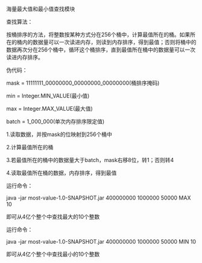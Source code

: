 海量最大值和最小值查找模块

查找算法：

按桶排序的方法，将整数按某种方式分在256个桶中，计算最值所在的桶。如果所在的桶内的数据量可以一次读进内存，则读到内存排序，得到最值；否则将桶中的数据再次分在256个桶中，循环这个桶排序，直到最值所在桶中的数据量可以一次读进内存排序。

伪代码：

mask = 11111111_00000000_00000000_00000000(桶排序掩码)

min = Integer.MIN_VALUE(最小值)

max = Integer.MAX_VALUE(最大值)

batch = 1_000_000(单次内存排序限定值)

1.读取数据，并按mask的位映射到256个桶中

2.计算最值所在的桶

3.若最值所在的桶中的数据量大于batch，mask右移8位，转1；否则转4

4.读取最值所在桶的数据，内存排序，得到最值


运行命令：

java -jar most-value-1.0-SNAPSHOT.jar 400000000 1000000 50000 MAX 10

即可从4亿个整个中查找最大的10个整数


运行命令：

java -jar most-value-1.0-SNAPSHOT.jar 400000000 1000000 50000 MIN 10

即可从4亿个整个中查找最小的10个整数
